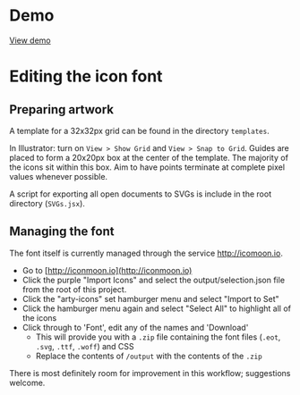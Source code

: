 # Demo

[View demo](http://artsy.github.io/artsy-iconfont/output/demo.html)

# Editing the icon font

## Preparing artwork

A template for a 32x32px grid can be found in the directory `templates`.

In Illustrator: turn on `View > Show Grid` and `View > Snap to Grid`. Guides are placed to form a 20x20px box at the center of the template. The majority of the icons sit within this box. Aim to have points terminate at complete pixel values whenever possible.

A script for exporting all open documents to SVGs is include in the root directory (`SVGs.jsx`).

## Managing the font

The font itself is currently managed through the service http://icomoon.io.

* Go to [http://iconmoon.io](http://iconmoon.io)
* Click the purple "Import Icons" and select the output/selection.json file from the root of this project.
* Click the "arty-icons" set hamburger menu and select "Import to Set"
* Click the hamburger menu again and select "Select All" to highlight all of the icons
* Click through to 'Font', edit any of the names and 'Download'
  * This will provide you with a `.zip` file containing the font files (`.eot`, `.svg`, `.ttf`, `.woff`) and CSS
  * Replace the contents of `/output` with the contents of the `.zip`

There is most definitely room for improvement in this workflow; suggestions welcome.
